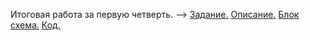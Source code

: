 Итоговая работа за первую четверть. --> [Задание.](/Work_01/task.md) [Описание.](/Work_01/SolutionDescription.md)  [Блок схема.](/Work_01/diagram.drawio)  [Код.]()